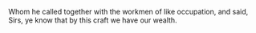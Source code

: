 Whom he called together with the workmen of like occupation, and said, Sirs, ye know that by this craft we have our wealth.
